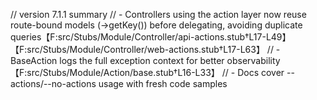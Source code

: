 // version 7.1.1 summary
// - Controllers using the action layer now reuse route-bound models (->getKey()) before delegating, avoiding duplicate queries【F:src/Stubs/Module/Controller/api-actions.stub†L17-L49】【F:src/Stubs/Module/Controller/web-actions.stub†L17-L63】
// - BaseAction logs the full exception context for better observability【F:src/Stubs/Module/Action/base.stub†L16-L33】
// - Docs cover --actions/--no-actions usage with fresh code samples
